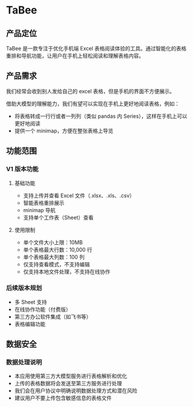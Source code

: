 # TaBee

## 产品定位

TaBee 是一款专注于优化手机端 Excel 表格阅读体验的工具。通过智能化的表格重排和导航功能，让用户在手机上轻松阅读和理解表格内容。

## 产品需求

我们经常会收到别人发给自己的 excel 表格，但是手机的界面不方便展示。

借助大模型的理解能力，我们有望可以实现在手机上更好地阅读表格，例如：
- 将表格转成一行行或者一列列（类似 pandas 内 Series），这样在手机上可以更好地阅读
- 提供一个 minimap，方便在整张表格上导览

## 功能范围

### V1 版本功能
1. 基础功能
   - 支持上传并查看 Excel 文件（.xlsx、.xls、.csv）
   - 智能表格重排展示
   - minimap 导航
   - 支持单个工作表（Sheet）查看

2. 使用限制
   - 单个文件大小上限：10MB
   - 单个表格最大行数：10,000 行
   - 单个表格最大列数：100 列
   - 仅支持查看模式，不支持编辑
   - 仅支持本地文件处理，不支持在线协作

### 后续版本规划
- 多 Sheet 支持
- 在线协作功能（付费版）
- 第三方办公软件集成（如飞书等）
- 表格编辑功能

## 数据安全

### 数据处理说明
- 本应用使用第三方大模型服务进行表格解析和优化
- 上传的表格数据将会发送至第三方服务进行处理
- 我们会在用户协议中明确说明数据处理方式和潜在风险
- 建议用户不要上传包含敏感信息的表格文件
